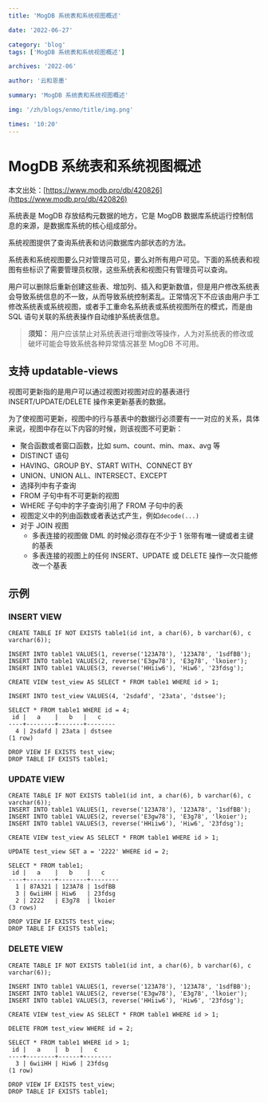 ```yaml
---
title: 'MogDB 系统表和系统视图概述'

date: '2022-06-27'

category: 'blog'
tags: ['MogDB 系统表和系统视图概述']

archives: '2022-06'

author: '云和恩墨'

summary: 'MogDB 系统表和系统视图概述'

img: '/zh/blogs/enmo/title/img.png'

times: '10:20'
---
```


# MogDB 系统表和系统视图概述

本文出处：[https://www.modb.pro/db/420826](https://www.modb.pro/db/420826)

系统表是 MogDB 存放结构元数据的地方，它是 MogDB 数据库系统运行控制信息的来源，是数据库系统的核心组成部分。

系统视图提供了查询系统表和访问数据库内部状态的方法。

系统表和系统视图要么只对管理员可见，要么对所有用户可见。下面的系统表和视图有些标识了需要管理员权限，这些系统表和视图只有管理员可以查询。

用户可以删除后重新创建这些表、增加列、插入和更新数值，但是用户修改系统表会导致系统信息的不一致，从而导致系统控制紊乱。正常情况下不应该由用户手工修改系统表或系统视图，或者手工重命名系统表或系统视图所在的模式，而是由 SQL 语句关联的系统表操作自动维护系统表信息。

> **须知：** 用户应该禁止对系统表进行增删改等操作，人为对系统表的修改或破坏可能会导致系统各种异常情况甚至 MogDB 不可用。

## 支持 updatable-views

视图可更新指的是用户可以通过视图对视图对应的基表进行 INSERT/UPDATE/DELETE 操作来更新基表的数据。

为了使视图可更新，视图中的行与基表中的数据行必须要有一一对应的关系，具体来说，视图中存在以下内容的时候，则该视图不可更新：

- 聚合函数或者窗口函数，比如 sum、count、min、max、avg 等
- DISTINCT 语句
- HAVING、GROUP BY、START WITH、CONNECT BY
- UNION、UNION ALL、INTERSECT、EXCEPT
- 选择列中有子查询
- FROM 子句中有不可更新的视图
- WHERE 子句中的字子查询引用了 FROM 子句中的表
- 视图定义中的列由函数或者表达式产生，例如`decode(...)`
- 对于 JOIN 视图
  - 多表连接的视图做 DML 的时候必须存在不少于 1 张带有唯一键或者主键的基表
  - 多表连接的视图上的任何 INSERT、UPDATE 或 DELETE 操作一次只能修改一个基表

## 示例

### INSERT VIEW

```
CREATE TABLE IF NOT EXISTS table1(id int, a char(6), b varchar(6), c varchar(6));

INSERT INTO table1 VALUES(1, reverse('123A78'), '123A78', '1sdfBB');
INSERT INTO table1 VALUES(2, reverse('E3gw78'), 'E3g78', 'lkoier');
INSERT INTO table1 VALUES(3, reverse('HHiiw6'), 'Hiw6', '23fdsg');

CREATE VIEW test_view AS SELECT * FROM table1 WHERE id > 1;

INSERT INTO test_view VALUES(4, '2sdafd', '23ata', 'dstsee');

SELECT * FROM table1 WHERE id = 4;
 id |   a    |   b   |   c
----+--------+-------+--------
  4 | 2sdafd | 23ata | dstsee
(1 row)

DROP VIEW IF EXISTS test_view;
DROP TABLE IF EXISTS table1;

```

### UPDATE VIEW

```
CREATE TABLE IF NOT EXISTS table1(id int, a char(6), b varchar(6), c varchar(6));
INSERT INTO table1 VALUES(1, reverse('123A78'), '123A78', '1sdfBB');
INSERT INTO table1 VALUES(2, reverse('E3gw78'), 'E3g78', 'lkoier');
INSERT INTO table1 VALUES(3, reverse('HHiiw6'), 'Hiw6', '23fdsg');

CREATE VIEW test_view AS SELECT * FROM table1 WHERE id > 1;

UPDATE test_view SET a = '2222' WHERE id = 2;

SELECT * FROM table1;
 id |   a    |   b    |   c
----+--------+--------+--------
  1 | 87A321 | 123A78 | 1sdfBB
  3 | 6wiiHH | Hiw6   | 23fdsg
  2 | 2222   | E3g78  | lkoier
(3 rows)

DROP VIEW IF EXISTS test_view;
DROP TABLE IF EXISTS table1;

```

### DELETE VIEW

```
CREATE TABLE IF NOT EXISTS table1(id int, a char(6), b varchar(6), c varchar(6));

INSERT INTO table1 VALUES(1, reverse('123A78'), '123A78', '1sdfBB');
INSERT INTO table1 VALUES(2, reverse('E3gw78'), 'E3g78', 'lkoier');
INSERT INTO table1 VALUES(3, reverse('HHiiw6'), 'Hiw6', '23fdsg');

CREATE VIEW test_view AS SELECT * FROM table1 WHERE id > 1;

DELETE FROM test_view WHERE id = 2;

SELECT * FROM table1 WHERE id > 1;
 id |   a    |  b   |   c
----+--------+------+--------
  3 | 6wiiHH | Hiw6 | 23fdsg
(1 row)

DROP VIEW IF EXISTS test_view;
DROP TABLE IF EXISTS table1;

```
